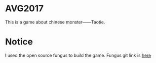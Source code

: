 # AVG2017
This is a game about chinese monster——Taotie.
# Notice
I used the open source fungus to build the game.
Fungus git link is [here](https://github.com/snozbot/fungus)
